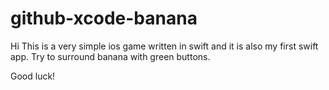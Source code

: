 # github-xcode-banana
Hi 
This is a very simple ios game written in swift and it is also my first swift app.
Try to surround banana with green buttons.

Good luck!
